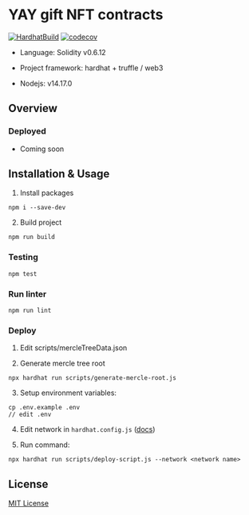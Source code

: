 # YAY gift NFT contracts

[![HardhatBuild](https://github.com/YAY-Games/gift-nft-contracts/actions/workflows/testing.yaml/badge.svg)](https://github.com/YAY-Games/gift-nft-contracts/actions/workflows/testing.yaml)
[![codecov](https://codecov.io/gh/YAY-Games/gift-nft-contracts/branch/master/graph/badge.svg?token=sdsAmkTzOF)](https://codecov.io/gh/YAY-Games/gift-nft-contracts)

- Language: Solidity v0.6.12

- Project framework: hardhat + truffle / web3

- Nodejs: v14.17.0

## Overview

### Deployed

- Coming soon

## Installation & Usage

1. Install packages
```
npm i --save-dev
```

2. Build project
```
npm run build
```

### Testing

```
npm test
```

### Run linter

```
npm run lint
```

### Deploy

1. Edit scripts/mercleTreeData.json

2. Generate mercle tree root
```
npx hardhat run scripts/generate-mercle-root.js
```

3. Setup environment variables:
```
cp .env.example .env
// edit .env
```

4. Edit network in ```hardhat.config.js``` ([docs](https://hardhat.org/config/))

5. Run command:
```
npx hardhat run scripts/deploy-script.js --network <network name>
```

## License

[MIT License](./LICENSE)
